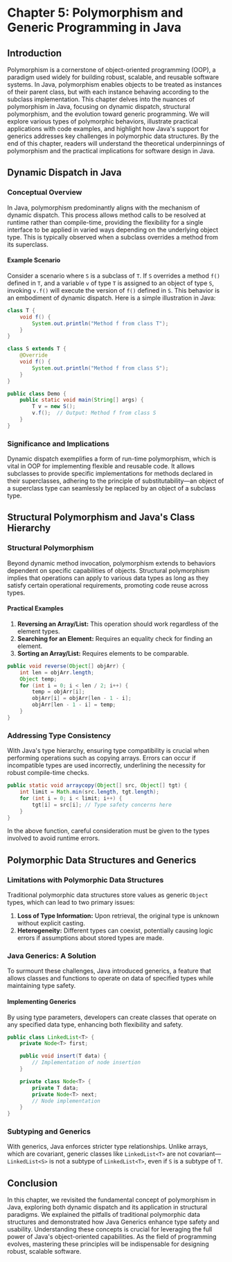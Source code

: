 # Chapter 5: Polymorphism and Generic Programming in Java

## Introduction

Polymorphism is a cornerstone of object-oriented programming (OOP), a paradigm used widely for building robust, scalable, and reusable software systems. In Java, polymorphism enables objects to be treated as instances of their parent class, but with each instance behaving according to the subclass implementation. This chapter delves into the nuances of polymorphism in Java, focusing on dynamic dispatch, structural polymorphism, and the evolution toward generic programming. We will explore various types of polymorphic behaviors, illustrate practical applications with code examples, and highlight how Java's support for generics addresses key challenges in polymorphic data structures. By the end of this chapter, readers will understand the theoretical underpinnings of polymorphism and the practical implications for software design in Java.

## Dynamic Dispatch in Java

### Conceptual Overview

In Java, polymorphism predominantly aligns with the mechanism of dynamic dispatch. This process allows method calls to be resolved at runtime rather than compile-time, providing the flexibility for a single interface to be applied in varied ways depending on the underlying object type. This is typically observed when a subclass overrides a method from its superclass.

#### Example Scenario

Consider a scenario where `S` is a subclass of `T`. If `S` overrides a method `f()` defined in `T`, and a variable `v` of type `T` is assigned to an object of type `S`, invoking `v.f()` will execute the version of `f()` defined in `S`. This behavior is an embodiment of dynamic dispatch. Here is a simple illustration in Java:

```java
class T {
    void f() {
        System.out.println("Method f from class T");
    }
}

class S extends T {
    @Override
    void f() {
        System.out.println("Method f from class S");
    }
}

public class Demo {
    public static void main(String[] args) {
        T v = new S();
        v.f();  // Output: Method f from class S
    }
}
```

### Significance and Implications

Dynamic dispatch exemplifies a form of run-time polymorphism, which is vital in OOP for implementing flexible and reusable code. It allows subclasses to provide specific implementations for methods declared in their superclasses, adhering to the principle of substitutability—an object of a superclass type can seamlessly be replaced by an object of a subclass type.

## Structural Polymorphism and Java's Class Hierarchy

### Structural Polymorphism

Beyond dynamic method invocation, polymorphism extends to behaviors dependent on specific capabilities of objects. Structural polymorphism implies that operations can apply to various data types as long as they satisfy certain operational requirements, promoting code reuse across types.

#### Practical Examples

1. **Reversing an Array/List:** This operation should work regardless of the element types.
2. **Searching for an Element:** Requires an equality check for finding an element.
3. **Sorting an Array/List:** Requires elements to be comparable.

```java
public void reverse(Object[] objArr) {
    int len = objArr.length;
    Object temp;
    for (int i = 0; i < len / 2; i++) {
        temp = objArr[i];
        objArr[i] = objArr[len - 1 - i];
        objArr[len - 1 - i] = temp;
    }
}
```

### Addressing Type Consistency

With Java's type hierarchy, ensuring type compatibility is crucial when performing operations such as copying arrays. Errors can occur if incompatible types are used incorrectly, underlining the necessity for robust compile-time checks.

```java
public static void arraycopy(Object[] src, Object[] tgt) {
    int limit = Math.min(src.length, tgt.length);
    for (int i = 0; i < limit; i++) {
        tgt[i] = src[i]; // Type safety concerns here
    }
}
```

In the above function, careful consideration must be given to the types involved to avoid runtime errors.

## Polymorphic Data Structures and Generics

### Limitations with Polymorphic Data Structures

Traditional polymorphic data structures store values as generic `Object` types, which can lead to two primary issues:

1. **Loss of Type Information:** Upon retrieval, the original type is unknown without explicit casting.
2. **Heterogeneity:** Different types can coexist, potentially causing logic errors if assumptions about stored types are made.

### Java Generics: A Solution

To surmount these challenges, Java introduced generics, a feature that allows classes and functions to operate on data of specified types while maintaining type safety.

#### Implementing Generics

By using type parameters, developers can create classes that operate on any specified data type, enhancing both flexibility and safety.

```java
public class LinkedList<T> {
    private Node<T> first;

    public void insert(T data) {
        // Implementation of node insertion
    }

    private class Node<T> {
        private T data;
        private Node<T> next;
        // Node implementation
    }
}
```

### Subtyping and Generics

With generics, Java enforces stricter type relationships. Unlike arrays, which are covariant, generic classes like `LinkedList<T>` are not covariant—`LinkedList<S>` is not a subtype of `LinkedList<T>`, even if `S` is a subtype of `T`.

## Conclusion

In this chapter, we revisited the fundamental concept of polymorphism in Java, exploring both dynamic dispatch and its application in structural paradigms. We explained the pitfalls of traditional polymorphic data structures and demonstrated how Java Generics enhance type safety and usability. Understanding these concepts is crucial for leveraging the full power of Java's object-oriented capabilities. As the field of programming evolves, mastering these principles will be indispensable for designing robust, scalable software.